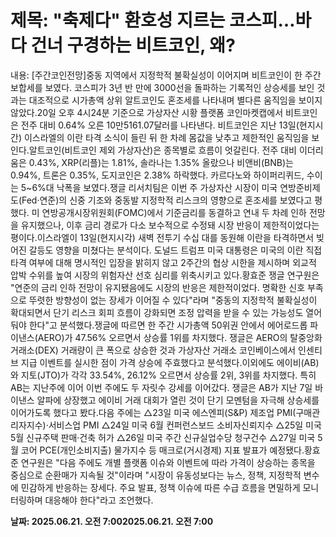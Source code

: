 # **제목: "축제다" 환호성 지르는 코스피…바다 건너 구경하는 비트코인, 왜?**

  내용: [주간코인전망]중동 지역에서 지정학적 불확실성이 이어지며 비트코인이 한 주간 보합세를 보였다. 코스피가 3년 반 만에 3000선을 돌파하는 기록적인 상승세를 보인 것과는 대조적으로 시가총액 상위 알트코인도 혼조세를 나타내며 별다른 움직임을 보이지 않았다.20일 오후 4시24분 기준으로 가상자산 시황 플랫폼 코인마켓캡에서 비트코인은 전주 대비 0.64% 오른 10만5161.07달러를 나타낸다. 비트코인은 지난 13일(현지시간) 이스라엘의 이란 타격 소식이 들린 뒤 한 차례 몸값을 낮추고 제한적인 움직임을 보인다.알트코인(비트코인 제외 가상자산)은 종목별로 흐름이 엇갈린다. 전주 대비 이더리움은 0.43%, XRP(리플)는 1.81%, 솔라나는 1.35% 올랐으나 비앤비(BNB)는 0.94%, 트론은 0.35%, 도지코인은 2.38% 하락했다. 카르다노와 하이퍼리퀴드, 수이는 5~6%대 낙폭을 보였다.쟁글 리서치팀은 이번 주 가상자산 시장이 미국 연방준비제도(Fed·연준)의 신중 기조와 중동발 지정학적 리스크의 영향으로 혼조세를 보였다고 평했다. 미 연방공개시장위원회(FOMC)에서 기준금리를 동결하고 연내 두 차례 인하 전망을 유지했으나, 이후 금리 경로가 다소 보수적으로 수정돼 시장 반응이 제한적이었다는 평이다.이스라엘이 13일(현지시각) 새벽 전투기 수십 대를 동원해 이란을 타격하면서 빚어진 갈등도 영향을 미쳤다는 분석이다. 도널드 트럼프 미국 대통령은 미국의 이란 직접 타격 여부에 대해 명시적인 입장을 밝히지 않고 2주간의 협상 시한을 제시하며 외교적 압박 수위를 높여 시장의 위험자산 선호 심리를 위축시키고 있다.황효준 쟁글 연구원은 "연준의 금리 인하 전망이 유지됐음에도 시장의 반응은 제한적이었다. 명확한 신호 부족으로 뚜렷한 방향성이 없는 장세가 이어질 수 있다"라며 "중동의 지정학적 불확실성이 확대되면서 단기 리스크 회피 흐름이 강화되면 조정 압력을 받을 수 있는 가능성도 열어둬야 한다"고 분석했다.쟁글에 따르면 한 주간 시가총액 50위권 안에서 에어로드롭 파이낸스(AERO)가 47.56% 오르면서 상승률 1위를 차지했다. 쟁글은 AERO의 탈중앙화 거래소(DEX) 거래량이 큰 폭으로 상승한 것과 가상자산 거래소 코인베이스에서 인센티브 지급 이벤트를 실시한 점이 가격 상승에 주효했다고 분석했다.이외에도 에이비(AB)와 지토(JTO)가 각각 33.54%, 26.12% 오르면서 상승률 2위, 3위를 차지했다. 특히 AB는 지난주에 이어 이번 주에도 두 자릿수 강세를 이어갔다. 쟁글은 AB가 지난 7일 바이낸스 알파에 상장했고 에이비 거래 대회가 열린 것이 단기 모멘텀을 자극해 상승세를 이어가도록 했다고 봤다.다음 주에는 △23일 미국 에스엔피(S&P) 제조업 PMI(구매관리자지수)·서비스업 PMI △24일 미국 6월 컨퍼런스보드 소비자신뢰지수 △25일 미국 5월 신규주택 판매·건축 허가 △26일 미국 주간 신규실업수당 청구건수 △27일 미국 5월 코어 PCE(개인소비지출) 물가지수 등 매크로(거시경제) 지표 발표가 예정됐다.황효준 연구원은 "다음 주에도 개별 플랫폼 이슈와 이벤트에 따라 가격이 상승하는 종목을 중심으로 순환매가 지속될 것"이라며 "시장이 유동성보다는 뉴스, 정책, 지정학적 변수에 민감하게 반응하는 장세다. 주요 발표, 정책 이슈에 따른 수급 흐름을 면밀하게 모니터링하며 대응해야 한다"라고 조언했다.

  **날짜: 2025.06.21. 오전 7:002025.06.21. 오전 7:00**
